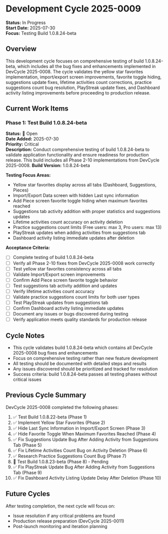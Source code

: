 # Development Cycle 2025-0009

**Status:** In Progress  
**Start Date:** 2025-07-30  
**Focus:** Testing Build 1.0.8.24-beta

## Overview

This development cycle focuses on comprehensive testing of build 1.0.8.24-beta, which includes all the bug fixes and enhancements implemented in DevCycle 2025-0008. The cycle validates the yellow star favorites implementation, import/export screen improvements, favorite toggle hiding, suggestions update fixes, lifetime activities count corrections, practice suggestions count bug resolution, PlayStreak update fixes, and Dashboard activity listing improvements before proceeding to production release.

## Current Work Items

### Phase 1: Test Build 1.0.8.24-beta
**Status:** 🎫 Open  
**Date Added:** 2025-07-30  
**Priority:** Critical  
**Description:** Conduct comprehensive testing of build 1.0.8.24-beta to validate application functionality and ensure readiness for production release. This build includes all Phase 2-10 implementations from DevCycle 2025-0008.
**Build Version:** 1.0.8.24-beta

**Testing Focus Areas:**
- Yellow star favorites display across all tabs (Dashboard, Suggestions, Pieces)
- Import/Export Data screen with hidden Last sync information
- Add Piece screen favorite toggle hiding when maximum favorites reached
- Suggestions tab activity addition with proper statistics and suggestions updates
- Lifetime activities count accuracy on activity deletion
- Practice suggestions count limits (Free users: max 3, Pro users: max 13)
- PlayStreak updates when adding activities from suggestions tab
- Dashboard activity listing immediate updates after deletion

**Acceptance Criteria:**
- [ ] Complete testing of build 1.0.8.24-beta
- [ ] Verify all Phase 2-10 fixes from DevCycle 2025-0008 work correctly
- [ ] Test yellow star favorites consistency across all tabs
- [ ] Validate Import/Export screen improvements
- [ ] Confirm Add Piece screen favorite toggle behavior
- [ ] Test suggestions tab activity addition and updates
- [ ] Verify lifetime activities count accuracy
- [ ] Validate practice suggestions count limits for both user types
- [ ] Test PlayStreak updates from suggestions tab
- [ ] Confirm Dashboard activity listing immediate updates
- [ ] Document any issues or bugs discovered during testing
- [ ] Verify application meets quality standards for production release

## Cycle Notes

- This cycle validates build 1.0.8.24-beta which contains all DevCycle 2025-0008 bug fixes and enhancements
- Focus on comprehensive testing rather than new feature development
- All testing should be documented with detailed steps and results
- Any issues discovered should be prioritized and tracked for resolution
- Success criteria: build 1.0.8.24-beta passes all testing phases without critical issues

## Previous Cycle Summary

DevCycle 2025-0008 completed the following phases:
1. ✅ Test Build 1.0.8.22-beta (Phase 1)
2. ✅ Implement Yellow Star Favorites (Phase 2)
3. ✅ Hide Last Sync Information in Import/Export Screen (Phase 3)
4. ✅ Hide Favorite Toggle When Maximum Favorites Reached (Phase 4)
5. ✅ Fix Suggestions Update Bug After Adding Activity from Suggestions Tab (Phase 5)
6. ✅ Fix Lifetime Activities Count Bug on Activity Deletion (Phase 6)
7. ✅ Research Practice Suggestions Count Bug (Phase 7)
8. 🎫 Test Build 1.0.8.23-beta (Phase 8) - Pending
9. ✅ Fix PlayStreak Update Bug After Adding Activity from Suggestions Tab (Phase 9)
10. ✅ Fix Dashboard Activity Listing Update Delay After Deletion (Phase 10)

## Future Cycles

After testing completion, the next cycle will focus on:
- Issue resolution if any critical problems are found
- Production release preparation (DevCycle 2025-0011)
- Post-launch monitoring and iteration planning
